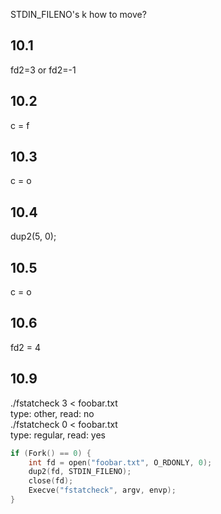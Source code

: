 STDIN_FILENO's k how to move?
## 10.1
fd2=3 or fd2=-1
## 10.2
c = f
## 10.3
c = o
## 10.4
dup2(5, 0);
## 10.5
c = o
## 10.6
fd2 = 4
## 10.9
./fstatcheck 3 < foobar.txt  
type: other, read: no  
./fstatcheck 0 < foobar.txt  
type: regular, read: yes
```c
if (Fork() == 0) {
    int fd = open("foobar.txt", O_RDONLY, 0);
    dup2(fd, STDIN_FILENO);
    close(fd);
    Execve("fstatcheck", argv, envp);
}
```